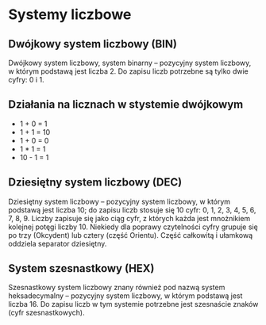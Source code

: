 # Systemy liczbowe

## Dwójkowy system liczbowy (BIN)

<p>Dwójkowy system liczbowy, system binarny – pozycyjny system liczbowy, w którym podstawą jest liczba 2. Do zapisu liczb potrzebne są tylko dwie cyfry: 0 i 1.</p>

## Działania na licznach w stystemie dwójkowym

* 1 + 0 = 1
* 1 + 1 = 10
* 1 + 0 = 0
* 1 * 1 = 1
* 10 - 1 = 1

## Dziesiętny system liczbowy (DEC)

<p>Dziesiętny system liczbowy – pozycyjny system liczbowy, w którym podstawą jest liczba 10; do zapisu liczb stosuje się 10 cyfr: 0, 1, 2, 3, 4, 5, 6, 7, 8, 9. Liczby zapisuje się jako ciąg cyfr, z których każda jest mnożnikiem kolejnej potęgi liczby 10. Niekiedy dla poprawy czytelności cyfry grupuje się po trzy (Okcydent) lub cztery (część Orientu). Część całkowitą i ułamkową oddziela separator dziesiętny.</p>

## System szesnastkowy (HEX)

<p>Szesnastkowy system liczbowy znany również pod nazwą system heksadecymalny – pozycyjny system liczbowy, w którym podstawą jest liczba 16. Do zapisu liczb w tym systemie potrzebne jest szesnaście znaków (cyfr szesnastkowych).</p>
 

